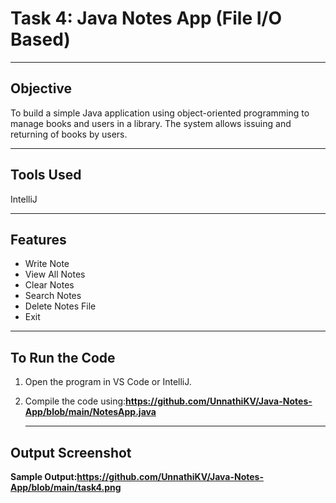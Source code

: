 # Task 4: Java Notes App (File I/O Based)

---

## Objective
To build a simple Java application using object-oriented programming to manage books and users in a library. The system allows issuing and returning of books by users.

---

## Tools Used
 IntelliJ 
 
---

## Features
- Write Note        
- View All Notes   
- Clear Notes       
- Search Notes     
- Delete Notes File 
- Exit   

---

##  To Run the Code

1. Open the program in VS Code or IntelliJ.
2. Compile the code using:**https://github.com/UnnathiKV/Java-Notes-App/blob/main/NotesApp.java**

   ---

## Output Screenshot
**Sample Output:https://github.com/UnnathiKV/Java-Notes-App/blob/main/task4.png**
